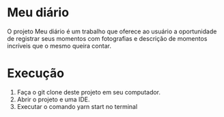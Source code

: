 <h1>Meu diário</h1>
<p>O projeto Meu diário é um trabalho que oferece ao usuário a oportunidade de registrar seus momentos com fotografias e descrição de momentos incríveis que o mesmo queira contar.</p>

<h1>Execução</h1>
<ol>
  <li>Faça o git clone deste projeto em seu computador.</li>
  <li>Abrir o projeto e uma IDE.</li>
  <li>Executar o comando yarn start no terminal</li>
</ol>
